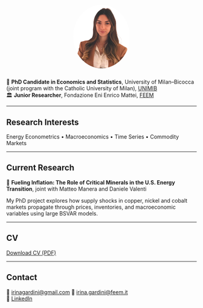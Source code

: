 
<p align="center">
  <img src="profile.png" style="width:150px;border-radius:50%;margin-bottom:10px">
</p>


📘 **PhD Candidate in Economics and Statistics**, University of Milan–Bicocca (joint program with the Catholic University of Milan), [UNIMIB](https://www.unimib.it/irina-gardini)  
🏛️ **Junior Researcher**, Fondazione Eni Enrico Mattei, [FEEM](https://www.feem.it/chi-siamo/persone/gardini-irina/)

---

## Research Interests
Energy Econometrics • Macroeconomics • Time Series • Commodity Markets  

---

## Current Research
📄 **Fueling Inflation: The Role of Critical Minerals in the U.S. Energy Transition**, joint with Matteo Manera and Daniele Valenti

  My PhD project explores how supply shocks in copper, nickel and cobalt markets propagate through prices, inventories, and    macroeconomic variables using large BSVAR models.

---

## CV
[Download CV (PDF)](CV_Irina_Gardini.pdf)

---

## Contact  
📧 irinagardini@gmail.com 
📧 irina.gardini@feem.it  
🔗 [LinkedIn](https://www.linkedin.com/in/irinagardini)
